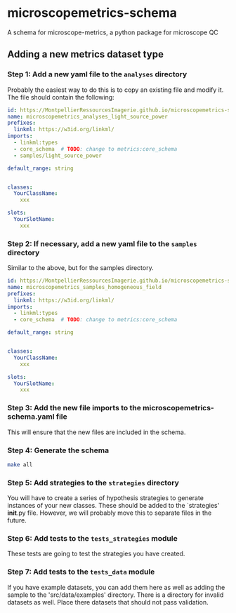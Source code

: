 # microscopemetrics-schema

A schema for microscope-metrics, a python package for microscope QC

## Adding a new metrics dataset type

### Step 1: Add a new yaml file to the `analyses` directory
Probably the easiest way to do this is to copy an existing file and modify it. The file should contain the
following:

```yaml
id: https://MontpellierRessourcesImagerie.github.io/microscopemetrics-schema/analyses/light_source_power
name: microscopemetrics_analyses_light_source_power
prefixes:
  linkml: https://w3id.org/linkml/
imports:
  - linkml:types
  - core_schema  # TODO: change to metrics:core_schema
  - samples/light_source_power

default_range: string


classes:
  YourClassName:
    xxx

slots:
  YourSlotName:
    xxx
```

### Step 2: If necessary, add a new yaml file to the `samples` directory

Similar to the above, but for the samples directory.

``` yaml
id: https://MontpellierRessourcesImagerie.github.io/microscopemetrics-schema/samples/homogeneous_field
name: microscopemetrics_samples_homogeneous_field
prefixes:
  linkml: https://w3id.org/linkml/
imports:
  - linkml:types
  - core_schema  # TODO: change to metrics:core_schema

default_range: string


classes:
  YourClassName:
    xxx

slots:
  YourSlotName:
    xxx
```

### Step 3: Add the new file imports to the microscopemetrics-schema.yaml file

This will ensure that the new files are included in the schema.

### Step 4: Generate the schema

```bash
make all
```

### Step 5: Add strategies to the `strategies` directory

You will have to create a series of hypothesis strategies to generate
instances of your new classes. These should be added to the `strategies' __init__.py file.
However, we will probably move this to separate files in the future.

### Step 6: Add tests to the `tests_strategies` module

These tests are going to test the strategies you have created.

### Step 7: Add tests to the `tests_data` module

If you have example datasets, you can add them here as well as adding the sample to the 
'src/data/examples' directory. There is a directory for invalid datasets as well. Place there
datasets that should not pass validation.